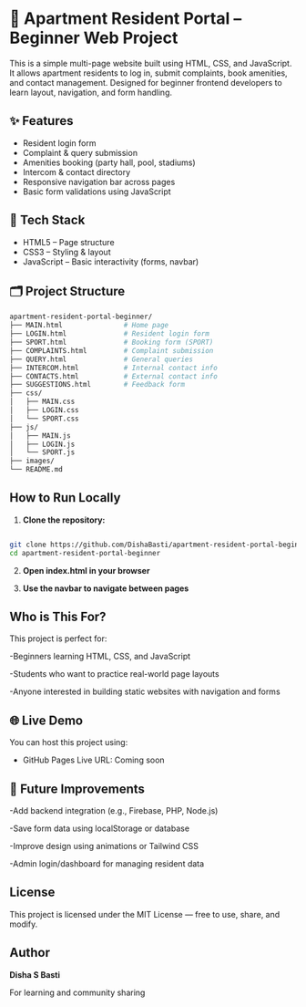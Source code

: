 # 🏢 Apartment Resident Portal – Beginner Web Project

This is a simple multi-page website built using HTML, CSS, and JavaScript. It allows apartment residents to log in, submit complaints, book amenities, and contact management. Designed for beginner frontend developers to learn layout, navigation, and form handling.



## ✨ Features

- Resident login form
- Complaint & query submission
- Amenities booking (party hall, pool, stadiums)
- Intercom & contact directory
- Responsive navigation bar across pages
- Basic form validations using JavaScript



## 🧰 Tech Stack

- HTML5 – Page structure
- CSS3 – Styling & layout
- JavaScript – Basic interactivity (forms, navbar)



## 🗂️ Project Structure

```bash
apartment-resident-portal-beginner/
├── MAIN.html               # Home page
├── LOGIN.html              # Resident login form
├── SPORT.html              # Booking form (SPORT)
├── COMPLAINTS.html         # Complaint submission
├── QUERY.html              # General queries
├── INTERCOM.html           # Internal contact info
├── CONTACTS.html           # External contact info
├── SUGGESTIONS.html        # Feedback form
├── css/
│   ├── MAIN.css
│   ├── LOGIN.css
│   └── SPORT.css
├── js/
│   ├── MAIN.js
│   ├── LOGIN.js
│   └── SPORT.js
├── images/
└── README.md
```
## How to Run Locally

1. **Clone the repository:**

```bash

git clone https://github.com/DishaBasti/apartment-resident-portal-beginner.git
cd apartment-resident-portal-beginner
```
2. **Open index.html in your browser**

3. **Use the navbar to navigate between pages**

## Who is This For?
This project is perfect for:

-Beginners learning HTML, CSS, and JavaScript

-Students who want to practice real-world page layouts

-Anyone interested in building static websites with navigation and forms

## 🌐 Live Demo
You can host this project using:
- GitHub Pages
Live URL: Coming soon

## 🔧 Future Improvements
-Add backend integration (e.g., Firebase, PHP, Node.js)

-Save form data using localStorage or database

-Improve design using animations or Tailwind CSS

-Admin login/dashboard for managing resident data

## License
This project is licensed under the MIT License — free to use, share, and modify.

## Author
**Disha S Basti**

For learning and community sharing 
